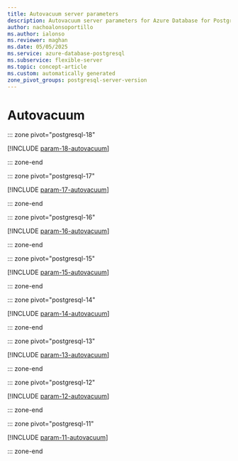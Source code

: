 ```yaml
---
title: Autovacuum server parameters
description: Autovacuum server parameters for Azure Database for PostgreSQL flexible server.
author: nachoalonsoportillo
ms.author: ialonso
ms.reviewer: maghan
ms.date: 05/05/2025
ms.service: azure-database-postgresql
ms.subservice: flexible-server
ms.topic: concept-article
ms.custom: automatically generated
zone_pivot_groups: postgresql-server-version
---
```

# Autovacuum


::: zone pivot="postgresql-18"

[!INCLUDE [param-18-autovacuum](./includes/param-18-autovacuum.md)]

::: zone-end


::: zone pivot="postgresql-17"

[!INCLUDE [param-17-autovacuum](./includes/param-17-autovacuum.md)]

::: zone-end


::: zone pivot="postgresql-16"

[!INCLUDE [param-16-autovacuum](./includes/param-16-autovacuum.md)]

::: zone-end


::: zone pivot="postgresql-15"

[!INCLUDE [param-15-autovacuum](./includes/param-15-autovacuum.md)]

::: zone-end


::: zone pivot="postgresql-14"

[!INCLUDE [param-14-autovacuum](./includes/param-14-autovacuum.md)]

::: zone-end


::: zone pivot="postgresql-13"

[!INCLUDE [param-13-autovacuum](./includes/param-13-autovacuum.md)]

::: zone-end


::: zone pivot="postgresql-12"

[!INCLUDE [param-12-autovacuum](./includes/param-12-autovacuum.md)]

::: zone-end


::: zone pivot="postgresql-11"

[!INCLUDE [param-11-autovacuum](./includes/param-11-autovacuum.md)]

::: zone-end


